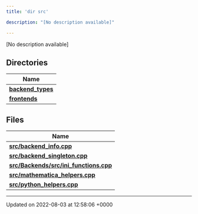 ```yaml
---
title: 'dir src'

description: "[No description available]"

---
```







[No description available]

## Directories

| Name           |
| -------------- |
| **[backend_types](/documentation/code/darkbit/files/dir_b527edc069529a14d3e4c2705eb9d20d/#dir-backend-types)**  |
| **[frontends](/documentation/code/darkbit/files/dir_77ab0f892136e40173eaae1d6cbb562c/#dir-frontends)**  |

## Files

| Name           |
| -------------- |
| **[src/backend_info.cpp](/documentation/code/darkbit/files/backend__info_8cpp/#file-backend-info.cpp)**  |
| **[src/backend_singleton.cpp](/documentation/code/darkbit/files/backend__singleton_8cpp/#file-backend-singleton.cpp)**  |
| **[src/Backends/src/ini_functions.cpp](/documentation/code/darkbit/files/backends_2src_2ini__functions_8cpp/#file-backends/src/ini-functions.cpp)**  |
| **[src/mathematica_helpers.cpp](/documentation/code/darkbit/files/mathematica__helpers_8cpp/#file-mathematica-helpers.cpp)**  |
| **[src/python_helpers.cpp](/documentation/code/darkbit/files/python__helpers_8cpp/#file-python-helpers.cpp)**  |






-------------------------------

Updated on 2022-08-03 at 12:58:06 +0000
